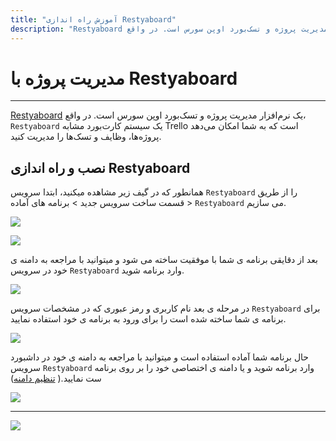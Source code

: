 ```yaml
---
title: "آموزش راه اندازی Restyaboard"
description: "Restyaboard یک نرم‌افزار مدیریت پروژه و تسک‌بورد اوپن سورس است. در واقع، Restyaboard یک سیستم کارت‌بورد مشابه Trello است که به شما امکان می‌دهد پروژه‌ها، وظایف و تسک‌ها را مدیریت کنید."
---
```


# مدیریت پروژه با Restyaboard
---

[Restyaboard](https://chabokan.net/services/restyaboard/) یک نرم‌افزار مدیریت پروژه و تسک‌بورد اوپن سورس است. در واقع، `Restyaboard` یک سیستم کارت‌بورد مشابه Trello است که به شما امکان می‌دهد پروژه‌ها، وظایف و تسک‌ها را مدیریت کنید.

## نصب و راه اندازی Restyaboard

همانطور که در گیف زیر مشاهده میکنید، ابتدا سرویس `Restyaboard` را از طریق قسمت ساخت سرویس جدید > برنامه های آماده > `Restyaboard` می سازیم.

![](https://s1.chabokan.net/docs/gifs/restyaboard-install.gif)

![](https://s1.chabokan.net/docs/images/restyaboard-platform-docs-1.jpg)

بعد از دقایقی برنامه ی شما با موفقیت ساخته می شود و میتوانید با مراجعه به دامنه ی خود در سرویس `Restyaboard` وارد برنامه شوید.

![](https://s1.chabokan.net/docs/images/restyb_1.jpg)

در مرحله ی بعد نام کاربری و رمز عبوری که در مشخصات سرویس `Restyaboard` برای برنامه ی شما ساخته شده است را برای ورود به برنامه ی خود استفاده نمایید.

![](https://s1.chabokan.net/docs/images/restyb_2.jpg)

حال برنامه شما آماده استفاده است و میتوانید با مراجعه به دامنه ی خود در داشبورد سرویس `Restyaboard` وارد برنامه شوید و یا دامنه ی اختصاصی خود را بر روی برنامه ست نمایید.( [تنظیم دامنه](https://docs.chabokan.net/domains/))

![](https://s1.chabokan.net/docs/images/restyb_3.jpg)

---
<a href="https://hub.chabokan.net/fa/services/create/restyaboard" ><img src="https://s1.chabokan.net/docs/images/restyaboard-banner.png" /></a>